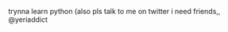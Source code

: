 trynna learn python (also pls talk to me on twitter i need friends,, @yeriaddict


<!---
i hope theyre a leftist if theyre gonna talk to me :)
--->
